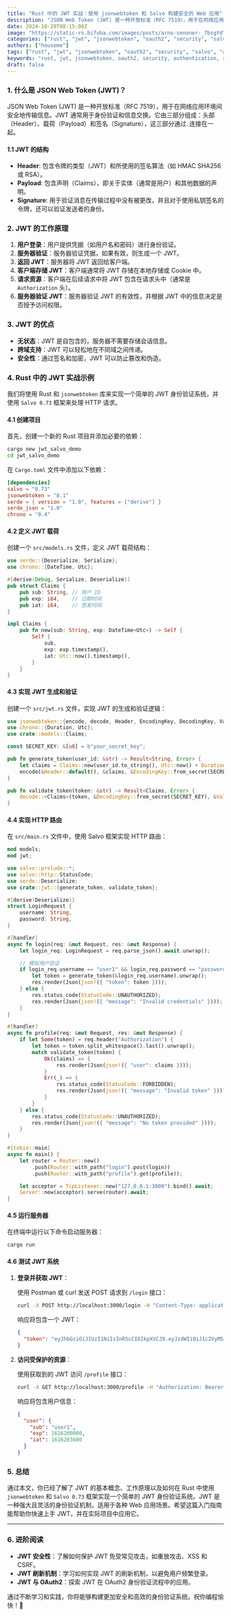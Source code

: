 ```yaml
---
title: "Rust 中的 JWT 实战：使用 jsonwebtoken 和 Salvo 构建安全的 Web 应用"
description: "JSON Web Token (JWT) 是一种开放标准（RFC 7519），用于在网络应用环境间安全地传输信息。JWT 通常用于身份验证和信息交换。它由三部分组成：头部（Header）、载荷（Payload）和签名（Signature），这三部分通过`.`连接在一起。"
date: 2024-10-28T08:15:00Z
image: "https://static-rs.bifuba.com/images/posts/arno-senoner-_7bsgYdTTVE-unsplash.jpg"
categories: ["rust", "jwt", "jsonwebtoken", "oauth2", "security", "salvo"]
authors: ["houseme"]
tags: ["rust", "jwt", "jsonwebtoken", "oauth2", "security", "salvo", "authentication", "rsa", "实战指南", "身份验证", "授权", "安全", "Salvo", "JSON Web Token"]
keywords: "rust, jwt, jsonwebtoken, oauth2, security, authentication, rsa, 实战指南, 身份验证, 授权, 安全, Salvo, JSON Web Token"
draft: false
---
```


### 1. 什么是 JSON Web Token (JWT)？

JSON Web Token (JWT) 是一种开放标准（RFC 7519），用于在网络应用环境间安全地传输信息。JWT 通常用于身份验证和信息交换。它由三部分组成：头部（Header）、载荷（Payload）和签名（Signature），这三部分通过`.`连接在一起。

#### 1.1 JWT 的结构

- **Header**: 包含令牌的类型（JWT）和所使用的签名算法（如 HMAC SHA256 或 RSA）。
- **Payload**: 包含声明（Claims），即关于实体（通常是用户）和其他数据的声明。
- **Signature**: 用于验证消息在传输过程中没有被更改，并且对于使用私钥签名的令牌，还可以验证发送者的身份。

### 2. JWT 的工作原理

1. **用户登录**：用户提供凭据（如用户名和密码）进行身份验证。
2. **服务器验证**：服务器验证凭据，如果有效，则生成一个 JWT。
3. **返回 JWT**：服务器将 JWT 返回给客户端。
4. **客户端存储 JWT**：客户端通常将 JWT 存储在本地存储或 Cookie 中。
5. **请求资源**：客户端在后续请求中将 JWT 包含在请求头中（通常是 `Authorization` 头）。
6. **服务器验证 JWT**：服务器验证 JWT 的有效性，并根据 JWT 中的信息决定是否授予访问权限。

### 3. JWT 的优点

- **无状态**：JWT 是自包含的，服务器不需要存储会话信息。
- **跨域支持**：JWT 可以轻松地在不同域之间传递。
- **安全性**：通过签名和加密，JWT 可以防止篡改和伪造。

### 4. Rust 中的 JWT 实战示例

我们将使用 Rust 和 `jsonwebtoken` 库来实现一个简单的 JWT 身份验证系统，并使用 `Salvo 0.73` 框架来处理 HTTP 请求。

#### 4.1 创建项目

首先，创建一个新的 Rust 项目并添加必要的依赖：

```bash
cargo new jwt_salvo_demo
cd jwt_salvo_demo
```

在 `Cargo.toml` 文件中添加以下依赖：

```toml
[dependencies]
salvo = "0.73"
jsonwebtoken = "8.1"
serde = { version = "1.0", features = ["derive"] }
serde_json = "1.0"
chrono = "0.4"
```

#### 4.2 定义 JWT 载荷

创建一个 `src/models.rs` 文件，定义 JWT 载荷结构：

```rust
use serde::{Deserialize, Serialize};
use chrono::{DateTime, Utc};

#[derive(Debug, Serialize, Deserialize)]
pub struct Claims {
    pub sub: String, // 用户 ID
    pub exp: i64,    // 过期时间
    pub iat: i64,    // 签发时间
}

impl Claims {
    pub fn new(sub: String, exp: DateTime<Utc>) -> Self {
        Self {
            sub,
            exp: exp.timestamp(),
            iat: Utc::now().timestamp(),
        }
    }
}
```

#### 4.3 实现 JWT 生成和验证

创建一个 `src/jwt.rs` 文件，实现 JWT 的生成和验证逻辑：

```rust
use jsonwebtoken::{encode, decode, Header, EncodingKey, DecodingKey, Validation, errors::Error};
use chrono::{Duration, Utc};
use crate::models::Claims;

const SECRET_KEY: &[u8] = b"your_secret_key";

pub fn generate_token(user_id: &str) -> Result<String, Error> {
    let claims = Claims::new(user_id.to_string(), Utc::now() + Duration::hours(1));
    encode(&Header::default(), &claims, &EncodingKey::from_secret(SECRET_KEY))
}

pub fn validate_token(token: &str) -> Result<Claims, Error> {
    decode::<Claims>(token, &DecodingKey::from_secret(SECRET_KEY), &Validation::default()).map(|data| data.claims)
}
```

#### 4.4 实现 HTTP 路由

在 `src/main.rs` 文件中，使用 Salvo 框架实现 HTTP 路由：

```rust
mod models;
mod jwt;

use salvo::prelude::*;
use salvo::http::StatusCode;
use serde::Deserialize;
use crate::jwt::{generate_token, validate_token};

#[derive(Deserialize)]
struct LoginRequest {
    username: String,
    password: String,
}

#[handler]
async fn login(req: &mut Request, res: &mut Response) {
    let login_req: LoginRequest = req.parse_json().await.unwrap();

    // 模拟用户验证
    if login_req.username == "user1" && login_req.password == "password1" {
        let token = generate_token(&login_req.username).unwrap();
        res.render(Json(json!({ "token": token })));
    } else {
        res.status_code(StatusCode::UNAUTHORIZED);
        res.render(Json(json!({ "message": "Invalid credentials" })));
    }
}

#[handler]
async fn profile(req: &mut Request, res: &mut Response) {
    if let Some(token) = req.header("Authorization") {
        let token = token.split_whitespace().last().unwrap();
        match validate_token(token) {
            Ok(claims) => {
                res.render(Json(json!({ "user": claims })));
            }
            Err(_) => {
                res.status_code(StatusCode::FORBIDDEN);
                res.render(Json(json!({ "message": "Invalid token" })));
            }
        }
    } else {
        res.status_code(StatusCode::UNAUTHORIZED);
        res.render(Json(json!({ "message": "No token provided" })));
    }
}

#[tokio::main]
async fn main() {
    let router = Router::new()
        .push(Router::with_path("login").post(login))
        .push(Router::with_path("profile").get(profile));

    let acceptor = TcpListener::new("127.0.0.1:3000").bind().await;
    Server::new(acceptor).serve(router).await;
}
```

#### 4.5 运行服务器

在终端中运行以下命令启动服务器：

```bash
cargo run
```

#### 4.6 测试 JWT 系统

1. **登录并获取 JWT**：

   使用 Postman 或 curl 发送 POST 请求到 `/login` 接口：

   ```bash
   curl -X POST http://localhost:3000/login -H "Content-Type: application/json" -d '{"username": "user1", "password": "password1"}'
   ```

   响应将包含一个 JWT：

   ```json
   {
     "token": "eyJhbGciOiJIUzI1NiIsInR5cCI6IkpXVCJ9.eyJzdWIiOiJ1c2VyMSIsImV4cCI6MTYxNjIwMDAwMCwiaWF0IjoxNjE2MjAzNjAwfQ.SflKxwRJSMeKKF2QT4fwpMeJf36POk6yJV_adQssw5c"
   }
   ```

2. **访问受保护的资源**：

   使用获取到的 JWT 访问 `/profile` 接口：

   ```bash
   curl -X GET http://localhost:3000/profile -H "Authorization: Bearer eyJhbGciOiJIUzI1NiIsInR5cCI6IkpXVCJ9.eyJzdWIiOiJ1c2VyMSIsImV4cCI6MTYxNjIwMDAwMCwiaWF0IjoxNjE2MjAzNjAwfQ.SflKxwRJSMeKKF2QT4fwpMeJf36POk6yJV_adQssw5c"
   ```

   响应将包含用户信息：

   ```json
   {
     "user": {
       "sub": "user1",
       "exp": 1616200000,
       "iat": 1616203600
     }
   }
   ```

### 5. 总结

通过本文，你已经了解了 JWT 的基本概念、工作原理以及如何在 Rust 中使用 `jsonwebtoken` 和 `Salvo 0.73` 框架实现一个简单的 JWT 身份验证系统。JWT 是一种强大且灵活的身份验证机制，适用于各种 Web 应用场景。希望这篇入门指南能帮助你快速上手 JWT，并在实际项目中应用它。

---

### 6. 进阶阅读

- **JWT 安全性**：了解如何保护 JWT 免受常见攻击，如重放攻击、XSS 和 CSRF。
- **JWT 刷新机制**：学习如何实现 JWT 的刷新机制，以避免用户频繁登录。
- **JWT 与 OAuth2**：探索 JWT 在 OAuth2 身份验证流程中的应用。

通过不断学习和实践，你将能够构建更加安全和高效的身份验证系统。祝你编程愉快！🚀
